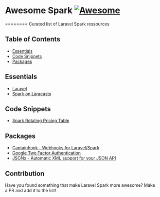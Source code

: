 # Awesome Spark [![Awesome](https://cdn.rawgit.com/sindresorhus/awesome/d7305f38d29fed78fa85652e3a63e154dd8e8829/media/badge.svg)](https://github.com/sindresorhus/awesome)
========
Curated list of Laravel Spark ressources

## Table of Contents

- [Essentials](#essentials)
- [Code Snippets](#code-snippets)
- [Packages](#packages)

## Essentials
* [Laravel](http://spark.laravel.com)
* [Spark on Laracasts](https://laracasts.com/series/laravel-spark)

## Code Snippets
* [Spark Rotating Pricing Table](https://gist.github.com/BrianDillingham/e86204633e607f04517383a8884bfca6)

## Packages
* [Captainhook - Webhooks for Laravel/Spark](https://github.com/mpociot/captainhook)
* [Google Two Factor Authentication](https://github.com/cretueusebiu/laravel-spark-google2fa)
* [JSONx - Automatic XML support for your JSON API](https://github.com/danharper/JSONx-for-Laravel)

## Contribution
Have you found something that make Laravel Spark more awesome? Make a PR and add it to the list!
